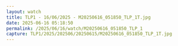 ```yaml
---
layout: watch
title: TLP1 - 16/06/2025 - M20250616_051850_TLP_1T.jpg
date: 2025-06-16 05:18:50
permalink: /2025/06/16/watch/M20250616_051850_TLP_1
capture: TLP1/2025/202506/20250615/M20250616_051850_TLP_1T.jpg
---
```

